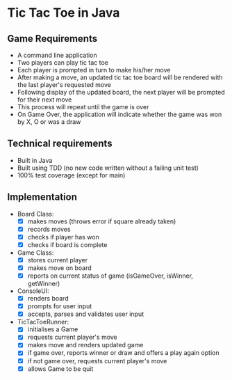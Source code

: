 # Tic Tac Toe in Java

## Game Requirements

- A command line application
- Two players can play tic tac toe
- Each player is prompted in turn to make his/her move
- After making a move, an updated tic tac toe board will be rendered with the last player's requested move
- Following display of the updated board, the next player will be prompted for their next move
- This process will repeat until the game is over
- On Game Over, the application will indicate whether the game was won by X, O or was a draw


## Technical requirements

- Built in Java
- Built using TDD (no new code written without a failing unit test)
- 100% test coverage (except for main)


## Implementation

- Board Class:
    - [x] makes moves (throws error if square already taken)
    - [x] records moves
    - [x] checks if player has won
    - [x] checks if board is complete

- Game Class:
    - [x] stores current player
    - [x] makes move on board
    - [x] reports on current status of game (isGameOver, isWinner, getWinner)

- ConsoleUI:
    - [x] renders board
    - [x] prompts for user input
    - [x] accepts, parses and validates user input

- TicTacToeRunner:
    - [x] initialises a Game
    - [x] requests current player's move
    - [x] makes move and renders updated game
    - [x] if game over, reports winner or draw and offers a play again option
    - [x] if not game over, requests current player's move
    - [x] allows Game to be quit